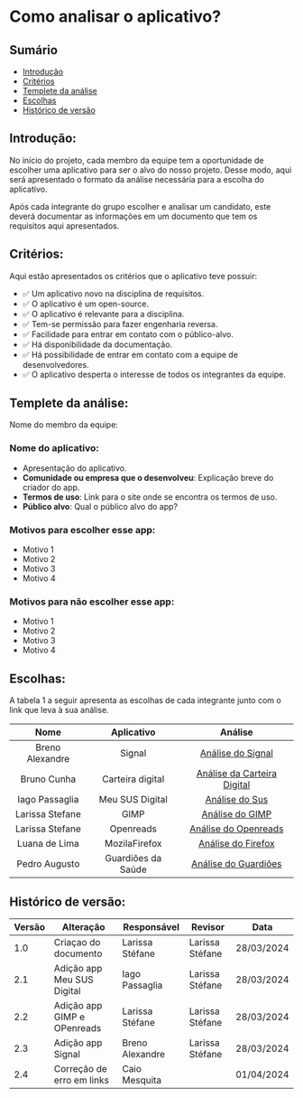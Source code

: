 # Como analisar o aplicativo?

## Sumário
* [Introdução](#Introdução)
* [Critérios](#Critérios)
* [Templete da análise](#Templete-da-análise)
* [Escolhas](#Escolhas)
* [Histórico de versão](#Histórico-de-versão)

## Introdução:

  No início do projeto, cada membro da equipe tem a oportunidade de escolher uma aplicativo para ser o alvo do nosso projeto. Desse modo, aqui será apresentado o formato da análise necessária para a escolha do aplicativo. 
  
  Após cada integrante do grupo escolher e analisar um candidato, este deverá documentar as informações em um documento que tem os requisitos aqui apresentados.
 
## Critérios:

  Aqui estão apresentados os critérios que o aplicativo teve possuir:

  - ✅ Um aplicativo novo na disciplina de requisitos.
  - ✅ O aplicativo é um open-source.
  - ✅ O aplicativo é relevante para a disciplina.
  - ✅ Tem-se permissão para fazer engenharia reversa.
  - ✅ Facilidade para entrar em contato com o público-alvo.
  - ✅ Há disponibilidade da documentação.
  - ✅ Há possibilidade de entrar em contato com a equipe de desenvolvedores.
  - ✅ O aplicativo desperta o interesse de todos os integrantes da equipe.

## Templete da análise:

  Nome do membro da equipe:

  ### Nome do aplicativo:

  - Apresentação do aplicativo.
  - **Comunidade ou empresa que o desenvolveu**: Explicação breve do criador do app.
  - **Termos de uso**: Link para o site onde se encontra os termos de uso.
  - **Público alvo**: Qual o público alvo do app?
    
  ### Motivos para escolher esse app:

  - Motivo 1
  - Motivo 2
  - Motivo 3
  - Motivo 4

  ### Motivos para não escolher esse app:

  - Motivo 1
  - Motivo 2
  - Motivo 3
  - Motivo 4

## Escolhas:

  A tabela 1 a seguir apresenta as escolhas de cada integrante junto com o link que leva à sua análise.

| Nome                | Aplicativo      | Análise                                      | 
| :-------------:     | :-------------: | :------------------------------------------: | 
| Breno Alexandre     | Signal          | [Análise do Signal](/planejamento/aplicativos/analise_Signal)       | 
| Bruno Cunha         | Carteira digital | [Análise da Carteira Digital](/planejamento/aplicativos/analise_carteiradigitaldetrabalho.md) | 
| Iago Passaglia      | Meu SUS Digital | [Análise do Sus](/planejamento/aplicativos/analise_sus.md)             | 
| Larissa Stefane     | GIMP            | [Análise do GIMP](/planejamento/aplicativos/analise_GIMP.md)           | 
| Larissa Stefane     | Openreads       | [Análise do Openreads](/planejamento/aplicativos/analise_Openreads.md) | 
| Luana de Lima       | MozilaFirefox   | [Análise do Firefox](/planejamento/aplicativos/analise_MozillaFireFox.md)|                                         | 
| Pedro Augusto       | Guardiões da Saúde | [Análise do Guardiões](/planejamento/aplicativos/analise_Guardioes.md)                                           | 

  

## Histórico de versão:

| Versão | Alteração                  | Responsável     | Revisor | Data       |
| -      | -                          | -               | -       | -          |
| 1.0    | Criaçao do documento       | Larissa Stéfane | Larissa Stéfane  | 28/03/2024 |
| 2.1    | Adição app Meu SUS Digital | Iago Passaglia  | Larissa Stéfane  | 28/03/2024 |
| 2.2    | Adição app GIMP e OPenreads| Larissa Stéfane | Larissa Stéfane | 28/03/2024 |
| 2.3    | Adição app Signal          | Breno Alexandre |  Larissa Stéfane | 28/03/2024 |
| 2.4    | Correção de erro em links  | Caio Mesquita   |                  | 01/04/2024 |




    
